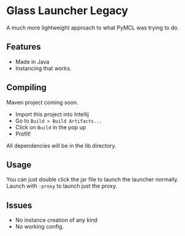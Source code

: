 # Glass Launcher Legacy
A much more lightweight approach to what PyMCL was trying to do.

## Features

- Made in Java
- Instancing that works.

## Compiling

Maven project coming soon.
- Import this project into Intellij
- Go to `Build > Build Artifacts...`
- Click on `Build` in the pop up
- Profit!  

All dependencies will be in the lib directory.

## Usage

You can just double click the jar file to launch the launcher normally.  
Launch with `-proxy` to launch just the proxy.

## Issues

- No instance creation of any kind
- No working config.